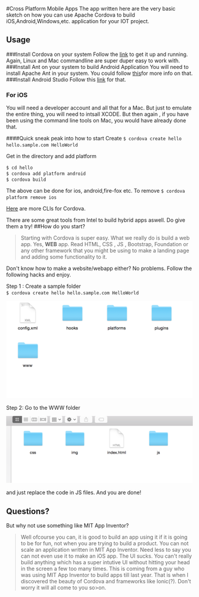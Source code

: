 #Cross Platform Mobile Apps
The app written here are the very basic sketch on how you can use Apache Cordova to build iOS,Android,Windows,etc. application for your IOT project.

## Usage
###Install Cordova on your system
Follow the [link](http://cordova.apache.org/docs/en/5.0.0/guide_cli_index.md.html) to get it up and running.
Again, Linux and Mac commandline are super duper easy to work with.
###Install Ant on your system to build Android Application
You will need to install Apache Ant in your system. You could follow [this](http://ant.apache.org/)for more info on that.
###Install Android Studio
Follow this [link](https://developer.android.com/sdk/index.html) for that.
### For iOS
You will need a developer account and all that for a Mac. But just to emulate the entire thing, you will need to intsall XCODE. But then again , if you have been using the command line tools on Mac, you would have already done that.

####Quick sneak peak into how to start
Create `$ cordova create hello hello.sample.com HelloWorld`

Get in the directory and add platform
```
$ cd hello
$ cordova add platform android 
$ cordova build 
```
The above can be done for ios, android,fire-fox etc. To remove `$ cordova platform remove ios`

[Here](https://cordova.apache.org/docs/en/4.0.0/guide_cli_index.md.html) are more CLIs for Cordova.

There are some great tools from Intel to build hybrid apps aswell. Do give them a try!
##How do you start?
>Starting with Cordova is super easy. What we really do is build a web app. Yes, <b>WEB</b> app. Read HTML, CSS , JS , Bootstrap, Foundation or any other framework that you might be using to make a landing page and adding some functionality to it.
>

Don't know how to make a website/webapp either? No problems. Follow the following hacks and enjoy.

Step 1 : Create a sample folder  
 `$ cordova create hello hello.sample.com HelloWorld` 
 
 ![alt tag](https://github.com/rishibhatnagar1/IntelMakerIOTBoilerPlate/blob/master/images/cordova1.png)
 
Step 2: Go to the WWW folder

![alt tag](https://github.com/rishibhatnagar1/IntelMakerIOTBoilerPlate/blob/master/images/cordova2.png)

and just replace the code in JS files. And you are done!

## Questions?
But why not use something like MIT App Inventor?
>Well ofcourse you can, it is good to build an app using it if it is going to be for fun, not when you are trying to build a product. You can not scale an application written in MIT App Inventor.
Need less to say you can not even use it to make an iOS app. The UI sucks. You can't really build anything which has a super intutive UI without hitting your head in the screen a few too many times.
This is coming from a guy who was using MIT App Inventor to build apps till last year. That is when I discovered the beauty of Cordova and frameworks like Ionic(?). Don't worry it will all come to you so>on.
